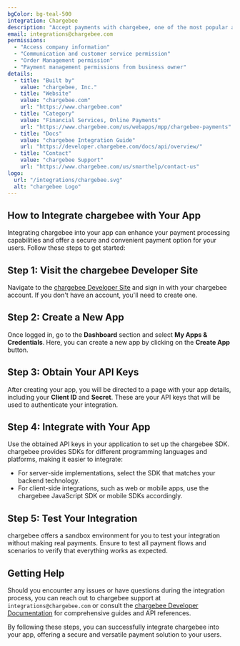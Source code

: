 ```yaml
---
bgColor: bg-teal-500
integration: Chargebee
description: "Accept payments with chargebee, one of the most popular and secure payment platforms globally. "
email: integrations@chargebee.com
permissions:
  - "Access company information"
  - "Communication and customer service permission"
  - "Order Management permission"
  - "Payment management permissions from business owner"
details:
  - title: "Built by"
    value: "chargebee, Inc."
  - title: "Website"
    value: "chargebee.com"
    url: "https://www.chargebee.com"
  - title: "Category"
    value: "Financial Services, Online Payments"
    url: "https://www.chargebee.com/us/webapps/mpp/chargebee-payments"
  - title: "Docs"
    value: "chargebee Integration Guide"
    url: "https://developer.chargebee.com/docs/api/overview/"
  - title: "Contact"
    value: "chargebee Support"
    url: "https://www.chargebee.com/us/smarthelp/contact-us"
logo:
  url: "/integrations/chargebee.svg"
  alt: "chargebee Logo"
---
```


## How to Integrate chargebee with Your App

Integrating chargebee into your app can enhance your payment processing capabilities and offer a secure and convenient payment option for your users. Follow these steps to get started:

## Step 1: Visit the chargebee Developer Site

Navigate to the [chargebee Developer Site](https://developer.chargebee.com/) and sign in with your chargebee account. If you don't have an account, you'll need to create one.

## Step 2: Create a New App

Once logged in, go to the **Dashboard** section and select **My Apps & Credentials**. Here, you can create a new app by clicking on the **Create App** button.

## Step 3: Obtain Your API Keys

After creating your app, you will be directed to a page with your app details, including your **Client ID** and **Secret**. These are your API keys that will be used to authenticate your integration.

## Step 4: Integrate with Your App

Use the obtained API keys in your application to set up the chargebee SDK. chargebee provides SDKs for different programming languages and platforms, making it easier to integrate:

- For server-side implementations, select the SDK that matches your backend technology.
- For client-side integrations, such as web or mobile apps, use the chargebee JavaScript SDK or mobile SDKs accordingly.

## Step 5: Test Your Integration

chargebee offers a sandbox environment for you to test your integration without making real payments. Ensure to test all payment flows and scenarios to verify that everything works as expected.

## Getting Help

Should you encounter any issues or have questions during the integration process, you can reach out to chargebee support at `integrations@chargebee.com` or consult the [chargebee Developer Documentation](https://developer.chargebee.com/docs/) for comprehensive guides and API references.

By following these steps, you can successfully integrate chargebee into your app, offering a secure and versatile payment solution to your users.



